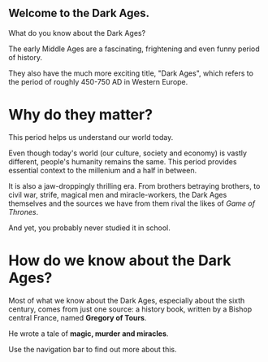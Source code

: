 ## Welcome to the Dark Ages.

What do you know about the Dark Ages?

The early Middle Ages are a fascinating, frightening and even funny period of history. 

They also have the much more exciting title, "Dark Ages", which refers to the period of roughly 450-750 AD in Western Europe.

# Why do they matter?

This period helps us understand our world today.  

Even though today's world (our culture, society and economy) is vastly different, people's humanity remains the same. This period provides essential context to the millenium and a half in between.

It is also a jaw-droppingly thrilling era. From brothers betraying brothers, to civil war, strife, magical men and miracle-workers, the Dark Ages themselves and the sources we have from them rival the likes of *Game of Thrones*.

And yet, you probably never studied it in school.

# How do we know about the Dark Ages?

Most of what we know about the Dark Ages, especially about the sixth century, comes from just one source: a history book, written by a Bishop central France, named **Gregory of Tours**. 

He wrote a tale of **magic, murder and miracles**.

Use the navigation bar to find out more about this.

